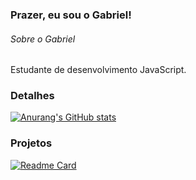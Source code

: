 ### Prazer, eu sou o Gabriel!

###### Sobre o Gabriel
Estudante de desenvolvimento JavaScript.

### Detalhes
[![Anurang's GitHub stats](https://github-readme-stats.vercel.app/api?username=DevGabrielOliveira&show_icons=true&theme=dark)](https://github.com/devgabrieloliveira/github-readme-stats)

### Projetos
[![Readme Card](https://github-readme-stats.vercel.app/api/pin/?username=DevGabrielOliveira&repo=Meu-Linktree&theme=dark)](https://github.com/devgabrieloliveira/github/github-readme-stats)
